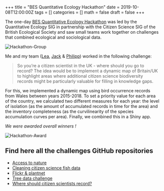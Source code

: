 +++
title = "BES Quantitative Ecology Hackathon"
date = 2019-10-08T12:00:00Z
tags = []
categories = []
math = false
draft = false
+++

The one-day [BES Quantitative Ecology Hackathon](https://www.eventbrite.co.uk/e/bes-quantitative-ecology-hackathon-tickets-65182749358) was led by the Quantitative Ecology SIG in partnership with the Citizen Science SIG of the British Ecological Society and saw small teams work together on challenges that combined ecological and sociological data.  

![Hackathon-Group](/img/hackathon.jpg)

Me and my team ([Lea](https://twitter.com/LeaDambly), [Jack](https://twitter.com/JackHHatfield) & [Philipp](https://twitter.com/pboesu)) worked in the following challenge:

> So you’re a citizen scientist in the UK - where should you go to record?
> The idea would be to implement a dynamic map of Britain/UK to highlight areas where additional citizen science biodiversity records might be particularly valuable for filling in knowledge gaps.   

For this, we implemented a dynamic map using bird occurrence records from Wales between years 2015-2018. To set a priority value for each area of the country, we calculated two different measures for each year: the level of isolation (as the amount of accumulated records in time for the area) and the inventory completeness (as the curvilinearity of the species accumulation curves per area). Finally, we combined this in a Shiny app.  

*We were awarded overall winners !*

![Hackathon-Award](/img/hackathon-award.jpg)


## Find here all the challenges GitHub repositories

- [Access to nature](https://github.com/osmiddleton/Who-has-access-to-nature)
- [Cleaning citizen science fish data](https://github.com/ddavis3739/CitSciClean)
- [Flickr & plantnet](https://github.com/Joemillard/plant_BES_hack)
- [Tree data challenge](https://github.com/philipmwheeler/treedata)
- [Where should citizen scientists record?](https://github.com/pboesu/citizen_science_value)



